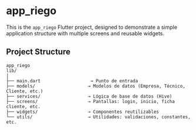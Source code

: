 # app_riego

This is the `app_riego` Flutter project, designed to demonstrate a simple application structure with multiple screens and reusable widgets.

## Project Structure

```
app_riego
lib/
│
├── main.dart                   → Punto de entrada
├── models/                    → Modelos de datos (Empresa, Técnico, Cliente, etc.)
├── services/                  → Lógica de base de datos (Hive)
├── screens/                   → Pantallas: login, inicio, ficha cliente, etc.
├── widgets/                   → Componentes reutilizables
└── utils/                     → Utilidades: validaciones, constantes, etc.
